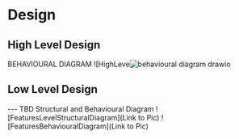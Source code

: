 # Design

## High Level Design 
BEHAVIOURAL DIAGRAM
![HighLeve![behavioural diagram drawio](https://user-images.githubusercontent.com/94228057/143142445-e6f2cc34-cc37-430a-8487-c041d67efc90.png)


## Low Level Design 

--- TBD Structural and Behavioural Diagram
![FeaturesLevelStructuralDiagram](Link to Pic)
![FeaturesBehaviouralDiagram](Link to Pic)
